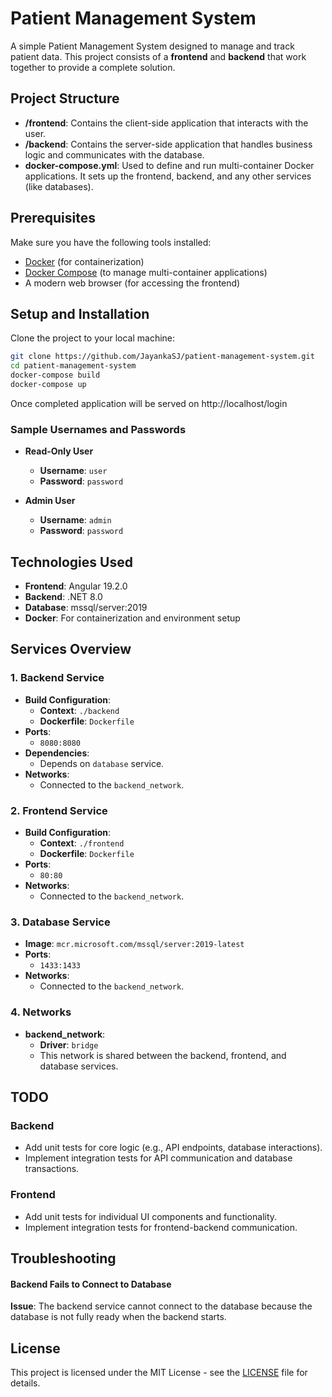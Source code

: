 # Patient Management System

A simple Patient Management System designed to manage and track patient data. This project consists of a **frontend** and **backend** that work together to provide a complete solution.

## Project Structure

- **/frontend**: Contains the client-side application that interacts with the user.
- **/backend**: Contains the server-side application that handles business logic and communicates with the database.
- **docker-compose.yml**: Used to define and run multi-container Docker applications. It sets up the frontend, backend, and any other services (like databases).

## Prerequisites

Make sure you have the following tools installed:

- [Docker](https://www.docker.com/get-started) (for containerization)
- [Docker Compose](https://docs.docker.com/compose/install/) (to manage multi-container applications)
- A modern web browser (for accessing the frontend)

## Setup and Installation

Clone the project to your local machine:

```bash
git clone https://github.com/JayankaSJ/patient-management-system.git
cd patient-management-system
docker-compose build
docker-compose up
```

Once completed application will be served on http://localhost/login

### Sample Usernames and Passwords

- **Read-Only User**

  - **Username**: `user`
  - **Password**: `password`

- **Admin User**
  - **Username**: `admin`
  - **Password**: `password`

## Technologies Used

- **Frontend**: Angular 19.2.0
- **Backend**: .NET 8.0
- **Database**: mssql/server:2019
- **Docker**: For containerization and environment setup

## Services Overview

### 1. **Backend Service**

- **Build Configuration**:
  - **Context**: `./backend`
  - **Dockerfile**: `Dockerfile`
- **Ports**:
  - `8080:8080`
- **Dependencies**:
  - Depends on `database` service.
- **Networks**:
  - Connected to the `backend_network`.

### 2. **Frontend Service**

- **Build Configuration**:
  - **Context**: `./frontend`
  - **Dockerfile**: `Dockerfile`
- **Ports**:
  - `80:80`
- **Networks**:
  - Connected to the `backend_network`.

### 3. **Database Service**

- **Image**: `mcr.microsoft.com/mssql/server:2019-latest`
- **Ports**:
  - `1433:1433`
- **Networks**:
  - Connected to the `backend_network`.

### 4. Networks

- **backend_network**:
  - **Driver**: `bridge`
  - This network is shared between the backend, frontend, and database services.

## TODO

### Backend

- Add unit tests for core logic (e.g., API endpoints, database interactions).
- Implement integration tests for API communication and database transactions.

### Frontend

- Add unit tests for individual UI components and functionality.
- Implement integration tests for frontend-backend communication.

## Troubleshooting

#### Backend Fails to Connect to Database

**Issue**: The backend service cannot connect to the database because the database is not fully ready when the backend starts.

## License

This project is licensed under the MIT License - see the [LICENSE](LICENSE) file for details.
